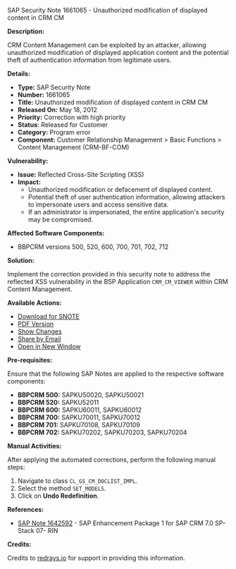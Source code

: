 SAP Security Note 1661065 - Unauthorized modification of displayed content in CRM CM

**Description:**

CRM Content Management can be exploited by an attacker, allowing unauthorized modification of displayed application content and the potential theft of authentication information from legitimate users.

**Details:**

- **Type:** SAP Security Note
- **Number:** 1661065
- **Title:** Unauthorized modification of displayed content in CRM CM
- **Released On:** May 18, 2012
- **Priority:** Correction with high priority
- **Status:** Released for Customer
- **Category:** Program error
- **Component:** Customer Relationship Management > Basic Functions > Content Management (CRM-BF-COM)

**Vulnerability:**

- **Issue:** Reflected Cross-Site Scripting (XSS)
- **Impact:** 
  - Unauthorized modification or defacement of displayed content.
  - Potential theft of user authentication information, allowing attackers to impersonate users and access sensitive data.
  - If an administrator is impersonated, the entire application's security may be compromised.

**Affected Software Components:**

- BBPCRM versions 500, 520, 600, 700, 701, 702, 712

**Solution:**

Implement the correction provided in this security note to address the reflected XSS vulnerability in the BSP Application `CRM_CM_VIEWER` within CRM Content Management.

**Available Actions:**

- [Download for SNOTE](https://notesdownloads.sap.com/note/0040000009863732017)
- [PDF Version](https://userapps.support.sap.com/sap/support/sfm/notes/print/0001661065?language=en-US&token=C34CDA9F2E4CFBC56A6630EC0814281F)
- [Show Changes](https://me.sap.com/notesLatestChanges/0001661065/E/diff)
- [Share by Email](mailto:)
- [Open in New Window](https://me.sap.com/notes/0001661065)

**Pre-requisites:**

Ensure that the following SAP Notes are applied to the respective software components:

- **BBPCRM 500:** SAPKU50020, SAPKU50021
- **BBPCRM 520:** SAPKU52011
- **BBPCRM 600:** SAPKU60011, SAPKU60012
- **BBPCRM 700:** SAPKU70011, SAPKU70012
- **BBPCRM 701:** SAPKU70108, SAPKU70109
- **BBPCRM 702:** SAPKU70202, SAPKU70203, SAPKU70204

**Manual Activities:**

After applying the automated corrections, perform the following manual steps:

1. Navigate to class `CL_GS_CM_DOCLIST_IMPL`.
2. Select the method `SET_MODELS`.
3. Click on **Undo Redefinition**.

**References:**

- [SAP Note 1642592](https://me.sap.com/notes/1642592) - SAP Enhancement Package 1 for SAP CRM 7.0 SP-Stack 07- RIN

**Credits:**

Credits to [redrays.io](https://redrays.io) for support in providing this information.